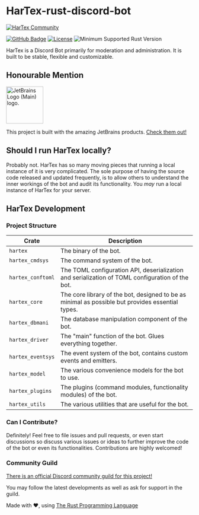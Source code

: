 HarTex-rust-discord-bot
=======================

[![HarTex Community](https://img.shields.io/discord/886101109331075103?color=%237289DA&label=HarTex%20Community&logo=discord&style=for-the-badge)](https://discord.gg/Xu8453VBAv)

[![GitHub Badge](https://img.shields.io/badge/github-HarTex-6f42c1.svg?style=for-the-badge&logo=github)](https://github.com/HT-Studios/HarTex-rust-discord-bot)
[![License](https://img.shields.io/github/license/HT-Studios/HarTex-rust-discord-bot?style=for-the-badge&logo=pastebin)](https://www.apache.org/licenses/LICENSE-2.0.txt)
![Minimum Supported Rust Version](https://img.shields.io/badge/rust-1.57-93450a.svg?style=for-the-badge&logo=rust)

HarTex is a Discord Bot primarily for moderation and administration. It is built to be stable, flexible and customizable.

Honourable Mention
------------------

<img src="https://resources.jetbrains.com/storage/products/company/brand/logos/jb_beam.png" alt="JetBrains Logo (Main) logo." width="100">

This project is built with the amazing JetBrains products. [Check them out!](https://www.jetbrains.com/)

Should I run HarTex locally?
----------------------------

Probably not. HarTex has so many moving pieces that running a local instance of it is very complicated. The sole purpose of having 
the source code released and updated frequently, is to allow others to understand the inner workings of the bot and audit its functionality.
You *may* run a local instance of HarTex for your server.

HarTex Development
------------------

### Project Structure

| Crate                  | Description                                                                                      |
| ---------------------- | ------------------------------------------------------------------------------------------------ |
| `hartex`               | The binary of the bot.                                                                           |
| `hartex_cmdsys`        | The command system of the bot.                                                                   |
| `hartex_conftoml`      | The TOML configuration API, deserialization and serialization of TOML configuration of the bot.  |
| `hartex_core`          | The core library of the bot, designed to be as minimal as possible but provides essential types. |
| `hartex_dbmani`        | The database manipulation component of the bot.                                                  |
| `hartex_driver`        | The "main" function of the bot. Glues everything together.                                       |
| `hartex_eventsys`      | The event system of the bot, contains custom events and emitters.                                |
| `hartex_model`         | The various convenience models for the bot to use.                                               |
| `hartex_plugins`       | The plugins (command modules, functionality modules) of the bot.                                 |
| `hartex_utils`         | The various utilities that are useful for the bot.                                               |

### Can I Contribute?

Definitely! Feel free to file issues and pull requests, or even start discussions so discuss various issues or ideas to further
improve the code of the bot or even its functionalities. Contributions are highly welcomed!

### Community Guild

[There is an official Discord community guild for this project!](https://discord.gg/Xu8453VBAv)

You may follow the latest developments as well as ask for support in the guild.

Made with :heart:, using [The Rust Programming Language](https://www.rust-lang.org/)
